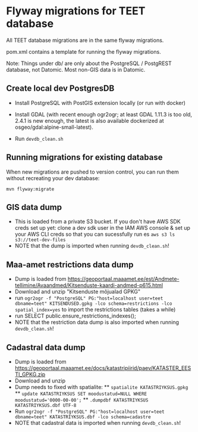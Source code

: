 # Flyway migrations for TEET database

All TEET database migrations are in the same flyway migrations.

pom.xml contains a template for running the flyway migrations.

Note: Things under db/ are only about the PostgreSQL / PostgREST database, not Datomic.
Most non-GIS data is in Datomic.

## Create local dev PostgresDB

* Install PostgreSQL with PostGIS extension locally (or run with docker)

* Install GDAL (with recent enough ogr2ogr; at least GDAL 1.11.3 is too old, 2.4.1 is new enough, the latest is also available dockerized at osgeo/gdal:alpine-small-latest). 

* Run `devdb_clean.sh`

## Running migrations for existing database
When new migrations are pushed to version control, you can run them without recreating your dev 
database:

```
mvn flyway:migrate
```

## GIS data dump

* This is loaded from a private S3 bucket. If you don't have AWS SDK creds set up yet: clone a dev sdk user in the IAM AWS console & set up your AWS CLI creds so that you can sucessfully run es `aws s3 ls  s3://teet-dev-files`
* NOTE that the dump is imported when running `devdb_clean.sh`!


## Maa-amet restrictions data dump

* Dump is loaded from https://geoportaal.maaamet.ee/est/Andmete-tellimine/Avaandmed/Kitsenduste-kaardi-andmed-p615.html
* Download and unzip "Kitsenduste mõjualad GPKG"
* run `ogr2ogr -f "PostgreSQL" PG:"host=localhost user=teet dbname=teet" KITSENDUSED.gpkg -lco schema=restrictions -lco spatial_index=yes` to import the restrictions tables (takes a while)
* run SELECT public.ensure_restrictions_indexes();
* NOTE that the restriction data dump is also imported when running `devdb_clean.sh`!

## Cadastral data dump

* Dump is loaded from https://geoportaal.maaamet.ee/docs/katastripiirid/paev/KATASTER_EESTI_GPKG.zip
* Download and unzip
* Dump needs to fixed with spatialite:
** `spatialite KATASTRIYKSUS.gpkg`
** `update KATASTRIYKSUS SET moodustatud=NULL WHERE moodustatud='0000-00-00';`
** `.dumpdbf KATASTRIYKSUS KATASTRIYKSUS.dbf UTF-8`
* Run `ogr2ogr -f "PostgreSQL" PG:"host=localhost user=teet dbname=teet" KATASTRIYKSUS.dbf -lco schema=cadastre`
* NOTE that cadastral data is imported when running `devdb_clean.sh`!
